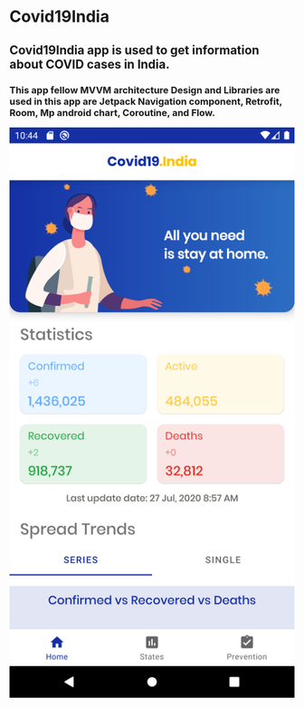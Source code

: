 # Covid19India
## Covid19India app is used to get information about COVID cases in India.
### This app fellow MVVM architecture Design and Libraries are used in this app are Jetpack Navigation component, Retrofit, Room, Mp android chart, Coroutine, and Flow.
![Image of Yaktocat](https://github.com/BarboolRahhi/Covid19India/blob/master/device1.png)

